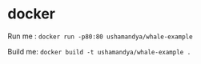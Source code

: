 # docker

Run me : `docker run -p80:80 ushamandya/whale-example`

Build me: `docker build -t ushamandya/whale-example .`
